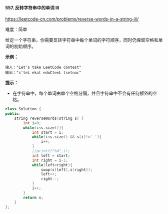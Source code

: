#### 557. 反转字符串中的单词 III

https://leetcode-cn.com/problems/reverse-words-in-a-string-iii/

难度：简单

给定一个字符串，你需要反转字符串中每个单词的字符顺序，同时仍保留空格和单词的初始顺序。

 

**示例：**

```
输入："Let's take LeetCode contest"
输出："s'teL ekat edoCteeL tsetnoc"
```

 

**提示：**

- 在字符串中，每个单词由单个空格分隔，并且字符串中不会有任何额外的空格。



```c++
class Solution {
public:
    string reverseWords(string s) {
        int i=0;
        while(i<s.size()){
            int start = i;
            while(i<s.size() && s[i]!=' '){
                i++;
            }
            //printf("%d",i);
            int left = start;
            int right = i-1;
            while(left<right){
                swap(s[left],s[right]);
                left++;
                right--;
            }
            i++;
        }
        return s;
    }
};
```

